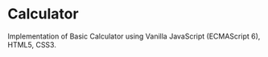 # Calculator
Implementation of Basic Calculator using Vanilla JavaScript (ECMAScript 6), HTML5, CSS3.
